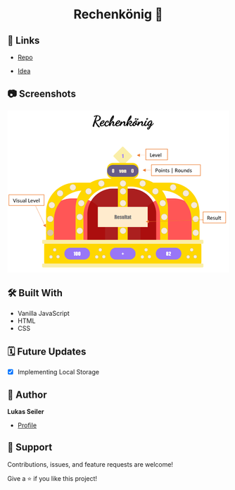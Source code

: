 <h1 align="center">Rechenkönig 👑</h1>

<p align="center"><project-description></p>

## 🔗 Links

- [Repo](https://github.com/LukasSeiler/Rechenkoenig "Rechenkönig Repository")
  
- [Idea](https://www.amazon.de/Programmieren-lernen-JavaScript-kinderleichte-Programmierung/dp/3836273691/ref=sr_1_3?__mk_de_DE=%C3%85M%C3%85%C5%BD%C3%95%C3%91&dchild=1&keywords=javascript+lernen&qid=1632125557&sr=8-3 "Learning Book")

## 📷 Screenshots

![Interface](/img/1.PNG "UI")

## 🛠️ Built With

- Vanilla JavaScript
- HTML
- CSS

## 🗓️ Future Updates

- [X] Implementing Local Storage

## 🤵 Author

**Lukas Seiler**

- [Profile](https://github.com/LukasSeiler "Lukas Seiler")

## 🤝 Support

Contributions, issues, and feature requests are welcome!

Give a ⭐️ if you like this project!
